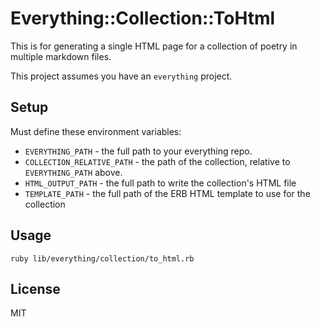 # Everything::Collection::ToHtml

This is for generating a single HTML page for a collection of poetry in
multiple markdown files.

This project assumes you have an `everything` project.

## Setup

Must define these environment variables:

- `EVERYTHING_PATH` - the full path to your everything repo.
- `COLLECTION_RELATIVE_PATH` - the path of the collection, relative
  to `EVERYTHING_PATH` above.
- `HTML_OUTPUT_PATH` - the full path to write the collection's HTML file
- `TEMPLATE_PATH` - the full path of the ERB HTML template to use for the
  collection

## Usage

```
ruby lib/everything/collection/to_html.rb
```

## License

MIT

